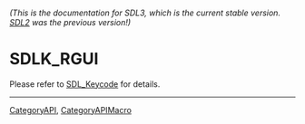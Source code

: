 ###### (This is the documentation for SDL3, which is the current stable version. [SDL2](https://wiki.libsdl.org/SDL2/) was the previous version!)
# SDLK_RGUI

Please refer to [SDL_Keycode](SDL_Keycode) for details.

----
[CategoryAPI](CategoryAPI), [CategoryAPIMacro](CategoryAPIMacro)

